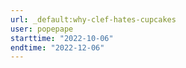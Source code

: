 ```yaml
---
url: _default:why-clef-hates-cupcakes
user: popepape
starttime: "2022-10-06"
endtime: "2022-12-06"
---
```

<reserve />